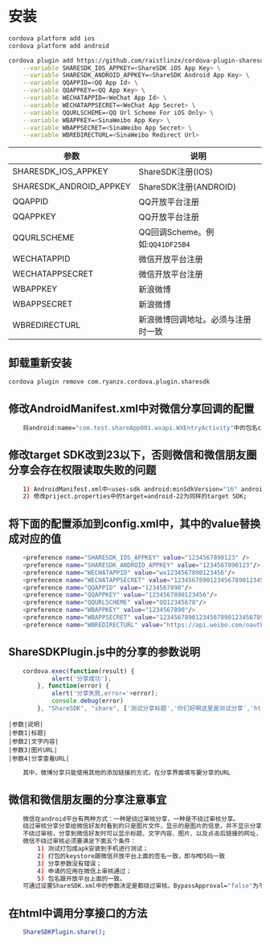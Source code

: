 
# 安装
```sh
cordova platform add ios
cordova platform add android

cordova plugin add https://github.com/raistlinzx/cordova-plugin-sharesdk.git \
	--variable SHARESDK_IOS_APPKEY=<ShareSDK iOS App Key> \
    --variable SHARESDK_ANDROID_APPKEY=<ShareSDK Android App Key> \
	--variable QQAPPID=<QQ App Id> \
	--variable QQAPPKEY=<QQ App Key> \
	--variable WECHATAPPID=<WeChat App Id> \
	--variable WECHATAPPSECRET=<WeChat App Secret> \
	--variable QQURLSCHEME=<QQ Url Scheme For iOS Only> \
	--variable WBAPPKEY=<SinaWeibo App Key> \
	--variable WBAPPSECRET=<SinaWeibo App Secret> \
	--variable WBREDIRECTURL=<SinaWeibo Redirect Url>
```

|参数|说明|
|---|---|
|SHARESDK_IOS_APPKEY|ShareSDK注册(IOS)|
|SHARESDK_ANDROID_APPKEY|ShareSDK注册(ANDROID)|
|QQAPPID|QQ开放平台注册|
|QQAPPKEY|QQ开放平台注册|
|QQURLSCHEME|QQ回调Scheme。例如:`QQ41DF25B4`|
|WECHATAPPID|微信开放平台注册|
|WECHATAPPSECRET|微信开放平台注册|
|WBAPPKEY|新浪微博|
|WBAPPSECRET|新浪微博|
|WBREDIRECTURL|新浪微博回调地址。必须与注册时一致|

## 卸载重新安装

```sh
cordova plugin remove com.ryanzx.cordova.plugin.sharesdk
```


## 修改AndroidManifest.xml中对微信分享回调的配置

```sh
	将android:name="com.test.shareApp001.wxapi.WXEntryActivity"中的包名com.test.shareApp001换成自己应用的包名
```


## 修改target SDK改到23以下，否则微信和微信朋友圈分享会存在权限读取失败的问题

```sh
	1) AndroidManifest.xml中<uses-sdk android:minSdkVersion="16" android:targetSdkVersion="22" />，此处的targetSdkVersion只要小于23就行，同时Android SDK Manager中还得安装有对应的版本;
	2) 修改priject.properties中的target=android-22为同样的target SDK;
```

## 将下面的配置添加到config.xml中，其中的value替换成对应的值

```sh
	<preference name="SHARESDK_IOS_APPKEY" value="1234567890123" />
    <preference name="SHARESDK_ANDROID_APPKEY" value="1234567890123"/>
    <preference name="WECHATAPPID" value="wx1234567890123456"/>
    <preference name="WECHATAPPSECRET" value="12345678901234567890123456789012"/>
    <preference name="QQAPPID" value="1234567890"/>
    <preference name="QQAPPKEY" value="1234567890123456"/>
    <preference name="QQURLSCHEME" value="QQ12345678"/>
    <preference name="WBAPPKEY" value="1234567890"/>
    <preference name="WBAPPSECRET" value="12345678901234567890123456789012"/>
    <preference name="WBREDIRECTURL" value="https://api.weibo.com/oauth2/default.html"/>
```

## ShareSDKPlugin.js中的分享的参数说明

```js
	cordova.exec(function(result) {
	        alert('分享成功');
	    }, function(error) {
	        alert('分享失败,error='+error);
	        console.debug(error)
	    }, "ShareSDK", "share", ['测试分享标题','你们好啊这里是测试分享','http://cdn.qiyestore.com/openapi/upload/2015/12/25/EYZZ17L785.png','http://www.qiyestore.com']);
```

	|参数|说明|
	|参数1|标题|
	|参数2|文字内容|
	|参数3|图片URL|
	|参数4|分享查看URL|

```sh	
	其中，微博分享只能使用其他的添加链接的方式，在分享界面填写要分享的URL
```


## 微信和微信朋友圈的分享注意事宜

```sh	
	微信在android平台有两种方式：一种是绕过审核分享，一种是不绕过审核分享。
	绕过审核分享分享给微信好友时看到的只是图片文件，显示的是图片的信息，并不显示分享的标题、文字、也链接不到网址；分享到微信朋友圈的是文字和图片。
	不绕过审核，分享到微信好友时可以显示标题、文字内容、图片、以及点击后链接的网址，在分享的下方会有一个应用的名称；
	微信不绕过审核必须要满足下面五个条件：
		1) 测试打包成apk安装到手机进行测试；
		2) 打包的keystore跟微信开放平台上面的签名一致，即与MD5码一致
		3) 分享参数没有错误；
		4) 申请的应用在微信上审核通过；
		5) 包名跟开放平台上面的一致。
	可通过设置ShareSDK.xml中的参数决定是都绕过审核。BypassApproval="false"为不绕过审核，BypassApproval="true"为绕过审核 
```


## 在html中调用分享接口的方法

```sh	
	ShareSDKPlugin.share();
```
 


